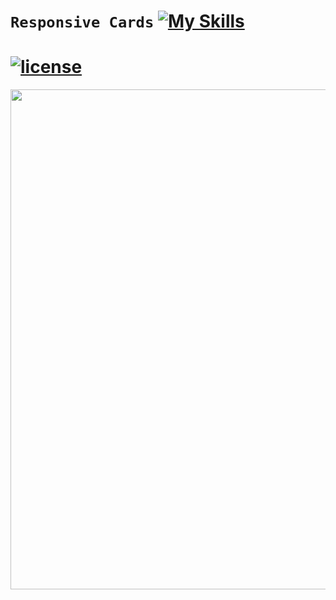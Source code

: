 # `Responsive Cards` [![My Skills](https://skillicons.dev/icons?i=html,css)](https://skillicons.dev) 

# [![license](https://img.shields.io/badge/license-MIT-blue.svg)](https://github.com/yusufshakeel/dyCalendarJS)
<p align="center"> <img src="https://github.com/Batuhanbyr/cards/assets/95686987/06eb4c8a-9b5a-422d-a6d6-9b3a5a6fd246" width="800" > </p>
